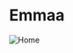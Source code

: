 # Emmaa
![Home](https://github.com/emma1245u/Emmaa/assets/165754455/c0d4303a-1039-497f-9d35-86efb3e043af) 
